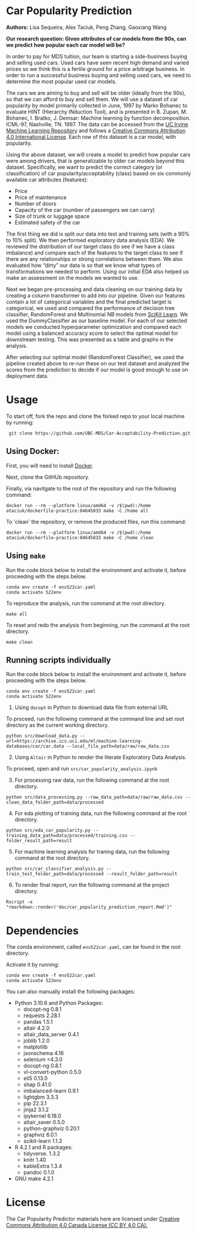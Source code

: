# Car Popularity Prediction

**Authors:** Lisa Sequeira, Alex Taciuk, Peng Zhang, Gaoxiang Wang

**Our research question: Given attributes of car models from the 90s, can we predict how popular each car model will be?**

In order to pay for MDS tuition, our team is starting a side-business buying and selling used cars.  Used cars have seen recent high demand and varied prices so we think this is a fertile ground for a price arbitrage business. In order to run a successful business buying and selling used cars, we need to determine the most popular used car models. 

The cars we are aiming to buy and sell will be older (ideally from the 90s), so that we can afford to buy and sell them. We will use a dataset of car popularity by model primarily collected in June, 1997 by Marko Bohanec to evaluate HINT (Hierarchy INduction Tool), and is presented in B. Zupan, M. Bohanec, I. Bratko, J. Demsar: Machine learning by function decomposition. ICML-97, Nashville, TN. 1997. The data can be accessed from the [UC Irvine Machine Learning Repository](https://archive-beta.ics.uci.edu/dataset/19/car+evaluation) and follows a [Creative Commons Attribution 4.0 International License](https://creativecommons.org/licenses/by/4.0/legalcode). Each row of this dataset is a car model, with popularity. 

Using the above dataset, we will create a model to predict how popular cars were among drivers, that is generalizable to older car models beyond this dataset.  Specifically, we want to predict the correct category (or classification) of car popularity/acceptability (class) based on six commonly available  car attributes (features):
* Price
* Price of maintenance
* Number of doors
* Capacity of the car (number of passengers we can carry)
* Size of trunk or luggage space
* Estimated safety of the car  


The first thing we did is split our data into test and training sets (with a 90% to 10% split). We then performed exploratory data analysis (EDA). We reviewed the distribution of our target class (to see if we have a class imbalance) and compare each of the features to the target class to see if there are any relationships or strong correlations between them. We also evaluated how “dirty” our data is so that we know what types of transformations we needed to perform. Using our initial EDA also helped us make an assessment on the models we wanted to use. 

Next we began pre-processing and data cleaning on our training data by creating a column transformer to add into our pipeline. Given our features contain a lot of categorical variables and the final predicted target is categorical, we used and compared the performance of decision tree classifier, RandomForest and Multinomial NB models from [SciKit Learn](https://scikit-learn.org/stable/). We used the DummyClassifier as our baseline model. For each of our selected models we conducted hyperparameter optimization and compared each model using a balanced accuracy score to select the optimal model for downstream testing. This was presented as a table and graphs in the analysis. 

After selecting our optimal model (RandomForest Classifier), we used the pipeline created above to re-run these on our test dataset and analyzed the scores from the prediction to decide if our model is good enough to use on deployment data. 



# Usage

To start off, fork the repo and clone the forked repo to your local machine by running: 

```
 git clone https://github.com/UBC-MDS/Car-Acceptability-Prediction.git 
```

## Using Docker:

First, you will need to install [Docker](https://www.docker.com/). 

Next, clone the GitHUb repository.

Finally, via navitgate to the root of the repository and run the following command: 

`docker run --rm --platform linux/amd64 -v /$(pwd):/home ataciuk/dockerfile-practice:84645833 make -C /home all`

To 'clean' the repository, or remove the produced files, run this command:

`docker run --rm --platform linux/amd64 -v /$(pwd):/home ataciuk/dockerfile-practice:84645833 make -C /home clean`

## Using `make`

Run the code block below to install the environment and activate it, before proceeding with the steps below. 

```
conda env create -f env522car.yaml
conda activate 522env
```

To reproduce the analysis, run the command at the root directory.

```
make all
```

To reset and redo the analysis from beginning, run the command at the root directory.

```
make clean
```

## Running scripts individually

Run the code block below to install the environment and activate it, before proceeding with the steps below. 

```
conda env create -f env522car.yaml
conda activate 522env
```

1. Using `docopt` in Python to download data file from external URL 

To proceed, run the following command at the command line and set root directory as the current working directory.

```
python src/download_data.py --url=https://archive.ics.uci.edu/ml/machine-learning-databases/car/car.data --local_file_path=data/raw/raw_data.csv
```

2. Using `Altair` in Python to render the literate Exploratory Data Analysis.

To proceed, open and run `src/car_popularity_analysis.ipynb`

3. For processing raw data, run the following command at the root directory.

```
python src/data_processing.py --raw_data_path=data/raw/raw_data.csv --clean_data_folder_path=data/processed
```

4. For eda plotting of training data, run the following command at the root directory.

```
python src/eda_car_popularity.py --training_data_path=data/processed/training.csv --folder_result_path=result
```

5. For machine learning analysis for traning data, run the following command at the root directory.

```
python src/car_classifier_analysis.py --train_test_folder_path=data/processed --result_folder_path=result
```

6. To render final report, run the following command at the project directory.

```
Rscript -e "rmarkdown::render('doc/car_popularity_prediction_report.Rmd')"
```

# Dependencies

The conda environment, called `env522car.yaml`, can be found in the root directory.

Activate it by running: 

```
conda env create -f env522car.yaml
conda activate 522env
```

You can also manually install the following packages:

* Python 3.10.6 and Python Packages:
    *  docopt-ng                 0.8.1 
    *  requests                  2.28.1 
    *  pandas                    1.5.1
    *  altair                    4.2.0 
    *  altair_data_server        0.4.1
    *  joblib                    1.2.0
    *  matplotlib                
    *  jsonschema                4.16
    *  selenium                  <4.3.0
    *  docopt-ng                 0.8.1
    *  vl-convert-python         0.5.0
    *  eli5                      0.13.0
    *  shap                      0.41.0
    *  imbalanced-learn          0.9.1
    *  lightgbm                  3.3.3
    *  pip                       22.3.1
    *  jinja2                    3.1.2
    *  ipykernel                 6.18.0
    *  altair_saver              0.5.0
    *  python-graphviz           0.20.1
    *  graphviz                  6.0.1
    *  scikit-learn              1.1.3          
* R 4.2.1 and R packages:
    *  tidyverse.                1.3.2
    *  knitr                     1.40
    *  kableExtra                1.3.4
    *  pandoc                    0.1.0
* GNU make 4.2.1

# License

The Car Popularity Predictor materials here are licensed under [Creative Commons Attribution 4.0 Canada License (CC BY 4.0 CA).](https://creativecommons.org/licenses/by-nc-nd/4.0/legalcode)
